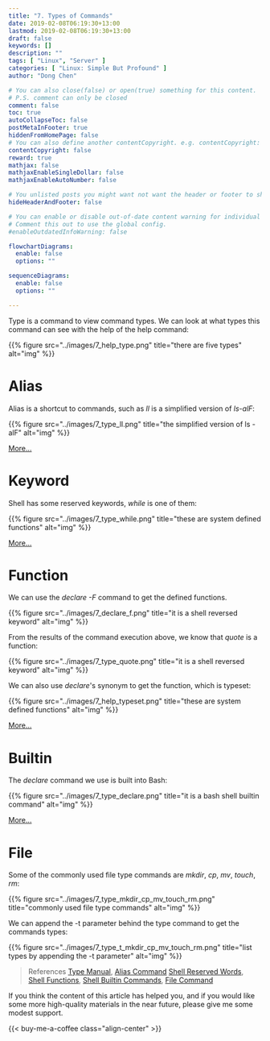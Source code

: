 ```yaml
---
title: "7. Types of Commands"
date: 2019-02-08T06:19:30+13:00
lastmod: 2019-02-08T06:19:30+13:00
draft: false
keywords: []
description: ""
tags: [ "Linux", "Server" ]
categories: [ "Linux: Simple But Profound" ]
author: "Dong Chen"

# You can also close(false) or open(true) something for this content.
# P.S. comment can only be closed
comment: false
toc: true
autoCollapseToc: false
postMetaInFooter: true
hiddenFromHomePage: false
# You can also define another contentCopyright. e.g. contentCopyright: "This is another copyright."
contentCopyright: false
reward: true
mathjax: false
mathjaxEnableSingleDollar: false
mathjaxEnableAutoNumber: false

# You unlisted posts you might want not want the header or footer to show
hideHeaderAndFooter: false

# You can enable or disable out-of-date content warning for individual post.
# Comment this out to use the global config.
#enableOutdatedInfoWarning: false

flowchartDiagrams:
  enable: false
  options: ""

sequenceDiagrams: 
  enable: false
  options: ""

---
```


<!--more-->

Type is a command to view command types. We can look at what types this command can see with the help of the help command:

{{% figure src="../images/7_help_type.png" title="there are five types" alt="img" %}}

# Alias

Alias is a shortcut to commands, such as *ll* is a simplified version of *ls-alF*:

{{% figure src="../images/7_type_ll.png" title="the simplified version of ls -alF" alt="img" %}}

[More...](https://en.wikipedia.org/wiki/Alias_(command))

# Keyword

Shell has some reserved keywords, *while* is one of them:

{{% figure src="../images/7_type_while.png" title="these are system defined functions" alt="img" %}}

[More...](https://www.gnu.org/software/bash/manual/html_node/Reserved-Word-Index.html)

# Function

We can use the *declare -F* command to get the defined functions.

{{% figure src="../images/7_declare_f.png" title="it is a shell reversed keyword" alt="img" %}}

From the results of the command execution above, we know that *quote* is a function:

{{% figure src="../images/7_type_quote.png" title="it is a shell reversed keyword" alt="img" %}}

We can also use *declare*'s synonym to get the function, which is typeset:

{{% figure src="../images/7_help_typeset.png" title="these are system defined functions" alt="img" %}}

[More...](https://www.gnu.org/software/bash/manual/html_node/Shell-Functions.html)

# Builtin

The *declare* command we use is built into Bash:

{{% figure src="../images/7_type_declare.png" title="it is a bash shell builtin command" alt="img" %}}

[More...](https://www.gnu.org/software/bash/manual/html_node/Builtin-Index.html#Builtin-Index)

# File

Some of the commonly used file type commands are *mkdir*, *cp*, *mv*, *touch*, *rm*:

{{% figure src="../images/7_type_mkdir_cp_mv_touch_rm.png" title="commonly used file type commands" alt="img" %}}

We can append the -t parameter behind the type command to get the commands types:

{{% figure src="../images/7_type_t_mkdir_cp_mv_touch_rm.png" title="list types by appending the -t parameter" alt="img" %}}

> References
> [Type Manual](https://ss64.com/bash/type.html),
> [Alias Command](https://en.wikipedia.org/wiki/Alias_(command))
> [Shell Reserved Words](https://www.gnu.org/software/bash/manual/html_node/Reserved-Word-Index.html),
> [Shell Functions](https://www.gnu.org/software/bash/manual/html_node/Shell-Functions.html),
> [Shell Builtin Commands](https://www.gnu.org/software/bash/manual/html_node/Builtin-Index.html#Builtin-Index),
> [File Command](https://en.wikipedia.org/wiki/File_(command))

If you think the content of this article has helped you, and if you would like some more high-quality materials in the near future, please give me some modest support.

<!-- Buy Me a Coffee Button -->
{{< buy-me-a-coffee class="align-center" >}}
